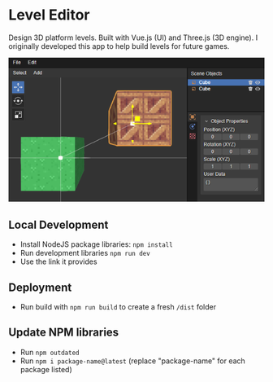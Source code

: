 # Level Editor
Design 3D platform levels. Built with Vue.js (UI) and Three.js (3D engine). I originally developed this app to help build levels for future games.

![Screenshot](./files/png/preview.png)

## Local Development

 - Install NodeJS package libraries: `npm install`
 - Run development libraries `npm run dev`
 - Use the link it provides

## Deployment

- Run build with `npm run build` to create a fresh `/dist` folder

## Update NPM libraries

- Run `npm outdated`
- Run `npm i package-name@latest` (replace "package-name" for each package listed)